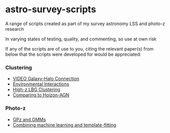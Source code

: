 # astro-survey-scripts
A range of scripts created as part of my survey astronomy LSS and photo-z research

In varying states of testing, quality, and commenting, so use at own risk

If any of the scripts are of use to you, citing the relevant paper(s) from below that the scripts were developed for would be appreciated:

### Clustering

- [VIDEO Galaxy-Halo Connection](https://arxiv.org/abs/1511.05476)
- [Environmental Interactions](https://arxiv.org/abs/1606.08989)
- [High-z LBG Clustering](https://arxiv.org/abs/1702.03309)
- [Comparing to Hoizon-AGN](https://arxiv.org/abs/1909.03843)

### Photo-z
- [GPz and GMMs](https://arxiv.org/abs/2009.01952)
- [Combining machine learning and template-fitting](https://arxiv.org/abs/2206.00748)
